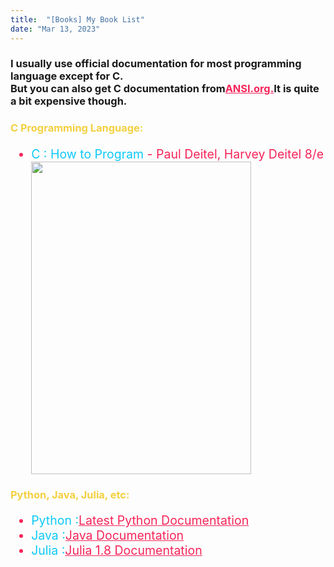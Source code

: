 ```yaml
---
title:	"[Books] My Book List"
date: "Mar 13, 2023"
---
```

<div>

  <style>
    /* Neon colors */
    :root {
      --neon-yellow: #f4d03f;
      --neon-pink: #f62459;
      --neon-blue: #0dc9f7;
      --neon-green: #39ff14;
    }

    /* Book titles */
    .book-title {
      color: var(--neon-blue);
    }

    /* Book descriptions */
    .book-description {
      color: white;
    }

    /* Book list items */
    .book-list-item {
      color: var(--neon-pink);
    }

    /* Book images */
    .book-image {
      width: 352px;
      height: 500px;
      margin-left: 0px;
    }
  </style>

  <h3>I usually use official documentation for most programming language except for C. <br> But you can also get C documentation from<a style="color: var(--neon-pink);" href="https://webstore.ansi.org/Standards/ISO/ISOIEC98991999">ANSI.org.</a>It is quite a bit expensive though.</h3>

  <h3 style="color: var(--neon-yellow);">C Programming Language:</h3>
  <ul style="font-size: 19.5px;">
    <li class="book-list-item"><span class="book-title">C : How to Program</span> - Paul Deitel, Harvey Deitel 8/e</li>
    <img class="book-image" src="https://cf-assets2.tenlong.com.tw/products/images/000/089/024/original/51C07hM_C5L.jpg?1525647892">
  </ul>

  <h3 style="color: var(--neon-yellow);">Python, Java, Julia, etc:</h3>
  <ul style="font-size: 19.5px;">
    <li class="book-list-item"><span class="book-title">Python :</span><a style="color: var(--neon-pink);" href="https://docs.python.org/3/">Latest Python Documentation</a></li>
    <li class="book-list-item"><span class="book-title">Java :<a style="color: var(--neon-pink);" href="https://docs.oracle.com/en/java/">Java Documentation</a></span> </li>
    <li class="book-list-item"><span class="book-title">Julia :<a style="color: var(--neon-pink);" href="https://docs.julialang.org/en/v1/">Julia 1.8 Documentation</a></span> </li>
  </ul>
</div>





